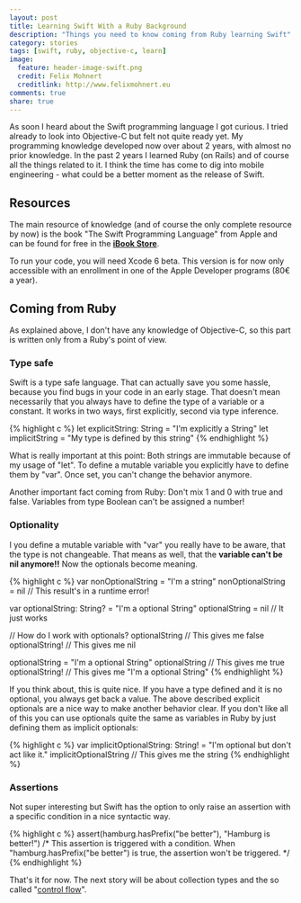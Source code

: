 ```yaml
---
layout: post
title: Learning Swift With a Ruby Background
description: "Things you need to know coming from Ruby learning Swift"
category: stories
tags: [swift, ruby, objective-c, learn]
image:
  feature: header-image-swift.png
  credit: Felix Mohnert
  creditlink: http://www.felixmohnert.eu
comments: true
share: true
---
```


As soon I heard about the Swift programming language I got curious. I tried
already to look into Objective-C but felt not quite ready yet. My programming
knowledge developed now over about 2 years, with almost no prior knowledge.
In the past 2 years I learned Ruby (on Rails) and of course all the things
related to it. I think the time has come to dig into mobile engineering - what
could be a better moment as the release of Swift.

## Resources

The main resource of knowledge (and of course the only complete resource by now)
is the book "The Swift Programming Language" from Apple and can be found for
free in the
[**iBook Store**](https://itunes.apple.com/us/book/the-swift-programming-language).

To run your code, you will need Xcode 6 beta. This version is for now only
accessible with an enrollment in one of the Apple Developer programs
(80€ a year).

## Coming from Ruby

As explained above, I don't have any knowledge of Objective-C, so this part is
written only from a Ruby's point of view.

### Type safe

Swift is a type safe language. That can actually save you some hassle, because
you find bugs in your code in an early stage. That doesn't mean necessarily
that you always have to define the type of a variable or a constant. It works
in two ways, first explicitly, second via type inference.

{% highlight c %}
let explicitString: String = "I'm explicitly a String"
let implicitString         = "My type is defined by this string"
{% endhighlight %}

What is really important at this point: Both strings are immutable because of
my usage of "let". To define a mutable variable you explicitly have to define
them by "var". Once set, you can't change the behavior anymore.

Another important fact coming from Ruby: Don't mix 1 and 0 with true and false.
Variables from type Boolean can't be assigned a number!

### Optionality

I you define a mutable variable with "var" you really have to be aware, that
the type is not changeable. That means as well, that the **variable can't be nil
anymore!!** Now the optionals become meaning.

{% highlight c %}
var nonOptionalString = "I'm a string"
nonOptionalString     = nil // This result's in a runtime error!

var optionalString: String? = "I'm a optional String"
optionalString              = nil // It just works

// How do I work with optionals?
optionalString  // This gives me false
optionalString! // This gives me nil

optionalString = "I'm a optional String"
optionalString  // This gives me true
optionalString! // This gives me "I'm a optional String"
{% endhighlight %}

If you think about, this is quite nice. If you have a type defined and it is
no optional, you always get back a value. The above described explicit optionals
are a nice way to make another behavior clear. If you don't like all of this
you can use optionals quite the same as variables in Ruby by just defining them
as implicit optionals:

{% highlight c %}
var implicitOptionalString: String! = "I'm optional but don't act like it."
implicitOptionalString // This gives me the string
{% endhighlight %}

### Assertions

Not super interesting but Swift has the option to only raise an assertion with
a specific condition in a nice syntactic way.

{% highlight c %}
assert(hamburg.hasPrefix("be better"), "Hamburg is better!")
/* This assertion is triggered with a condition. When
"hamburg.hasPrefix("be better") is true, the assertion won't be triggered. */
{% endhighlight %}

That's it for now. The next story will be about collection types and the so
called
"[control flow](https://developer.apple.com/library/prerelease/ios/documentation/Swift/Conceptual/Swift_Programming_Language/ControlFlow.html)".
